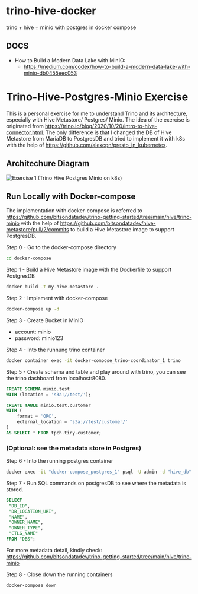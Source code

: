 # trino-hive-docker
trino + hive + minio with postgres in docker compose



## DOCS

- How to Build a Modern Data Lake with MinIO:
  * https://medium.com/codex/how-to-build-a-modern-data-lake-with-minio-db0455eec053
  


# Trino-Hive-Postgres-Minio Exercise

This is a personal exercise for me to understand Trino and its architecture, especially with 
Hive Metastore/ Postgres/ Minio. The idea of the exercise is originated from 
https://trino.io/blog/2020/10/20/intro-to-hive-connector.html. The only difference is that I 
changed the DB of Hive Metastore from MariaDB to PostgresDB and tried to implement it 
with k8s with the help of https://github.com/alexcpn/presto_in_kubernetes.

## Architechure Diagram
![Exercise 1 (Trino Hive Postgres Minio on k8s)](https://user-images.githubusercontent.com/84711996/186559791-1b974247-dd1d-4ba1-bada-fe0759f5c8d4.jpeg)


## Run Locally with Docker-compose
The implementation with docker-compose is referred to https://github.com/bitsondatadev/trino-getting-started/tree/main/hive/trino-minio 
with the help of https://github.com/bitsondatadev/hive-metastore/pull/2/commits to build a Hive Metastore image to
support PostgresDB.

Step 0 - Go to the docker-compose directory
```bash
cd docker-compose
```
Step 1 - Build a Hive Metastore image with the Dockerfile to support PostgresDB
```bash
docker build -t my-hive-metastore .
```
Step 2 - Implement with docker-compose
```bash
docker-compose up -d
```
Step 3 - Create Bucket in MinIO
- account: minio
- password: minio123

Step 4 - Into the runnung trino container
```bash
docker container exec -it docker-compose_trino-coordinator_1 trino
```
Step 5 -  Create schema and table and play around with trino, you can see the trino dashboard from localhost:8080.
```sql
CREATE SCHEMA minio.test
WITH (location = 's3a://test/');

CREATE TABLE minio.test.customer
WITH (
    format = 'ORC',
    external_location = 's3a://test/customer/'
) 
AS SELECT * FROM tpch.tiny.customer;
```

			
### (Optional: see the metadata store in Postgres)
Step 6 - Into the running postgres container
```bash 
docker exec -it "docker-compose_postgres_1" psql -U admin -d "hive_db"
```
Step 7 - Run SQL commands on postgresDB to see where the metadata is stored. 
```sql
SELECT
 "DB_ID",
 "DB_LOCATION_URI",
 "NAME", 
 "OWNER_NAME",
 "OWNER_TYPE",
 "CTLG_NAME"
FROM "DBS";
```

For more metadata detail, kindly check: 
https://github.com/bitsondatadev/trino-getting-started/tree/main/hive/trino-minio

Step 8 - Close down the running containers
```bash
docker-compose down
```
